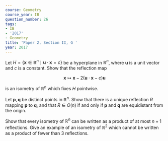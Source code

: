```yaml
---
course: Geometry
course_year: IB
question_number: 26
tags:
- IB
- '2017'
- Geometry
title: 'Paper 2, Section II, G '
year: 2017
---
```




Let $H=\left\{\mathbf{x} \in \mathbb{R}^{n} \mid \mathbf{u} \cdot \mathbf{x}=c\right\}$ be a hyperplane in $\mathbb{R}^{n}$, where $\mathbf{u}$ is a unit vector and $c$ is a constant. Show that the reflection map

$$\mathbf{x} \mapsto \mathbf{x}-2(\mathbf{u} \cdot \mathbf{x}-c) \mathbf{u}$$

is an isometry of $\mathbb{R}^{n}$ which fixes $H$ pointwise.

Let $\mathbf{p}, \mathbf{q}$ be distinct points in $\mathbb{R}^{n}$. Show that there is a unique reflection $R$ mapping $\mathbf{p}$ to $\mathbf{q}$, and that $R \in O(n)$ if and only if $\mathbf{p}$ and $\mathbf{q}$ are equidistant from the origin.

Show that every isometry of $\mathbb{R}^{n}$ can be written as a product of at most $n+1$ reflections. Give an example of an isometry of $\mathbb{R}^{2}$ which cannot be written as a product of fewer than 3 reflections.